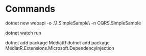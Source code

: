 ﻿# Commands

dotnet new webapi -o .\1.SimpleSample\ -n CQRS.SimpleSample

dotnet watch run

dotnet add package MediatR
dotnet add package MediatR.Extensions.Microsoft.DependencyInjection
